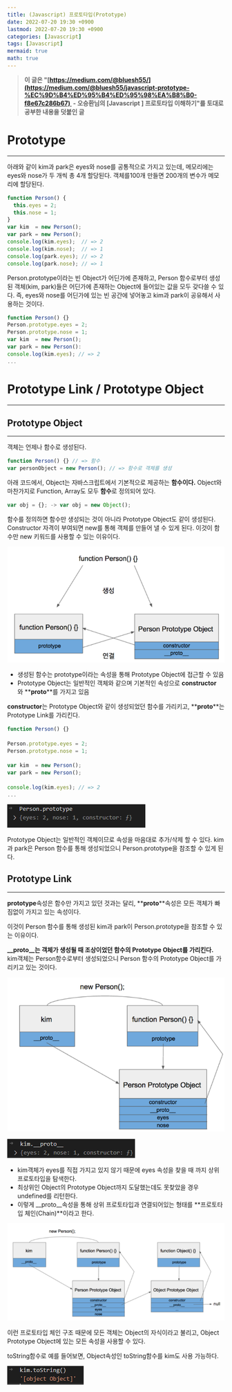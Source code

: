 ```yaml
---
title: (Javascript) 프로토타입(Prototype)
date: 2022-07-20 19:30 +0900
lastmod: 2022-07-20 19:30 +0900
categories: [Javascript]
tags: [Javascript]
mermaid: true
math: true
---
```


> **이 글은 "[https://medium.com/@bluesh55/](https://medium.com/@bluesh55/javascript-prototype-%EC%9D%B4%ED%95%B4%ED%95%98%EA%B8%B0-f8e67c286b67)  - 오승환님의 [Javascript ] 프로토타입 이해하기"를 토대로 공부한 내용을 덧붙인 글**
> 

# **Prototype**

---

아래와 같이 kim과 park은 eyes와 nose를 공통적으로 가지고 있는데, 메모리에는 eyes와 nose가 두 개씩 총 4개 할당된다. 객체를100개 만들면 200개의 변수가 메모리에 할당된다.

```jsx
function Person() {
  this.eyes = 2;
  this.nose = 1;
}
var kim  = new Person();
var park = new Person();
console.log(kim.eyes);  // => 2
console.log(kim.nose);  // => 1
console.log(park.eyes); // => 2
console.log(park.nose); // => 1
```

Person.prototype이라는 빈 Object가 어딘가에 존재하고, Person 함수로부터 생성된 객체(kim, park)들은 어딘가에 존재하는 Object에 들어있는 값을 모두 갖다쓸 수 있다. 즉, eyes와 nose를 어딘가에 있는 빈 공간에 넣어놓고 kim과 park이 공유해서 사용하는 것이다.

```jsx
function Person() {}
Person.prototype.eyes = 2;
Person.prototype.nose = 1;
var kim  = new Person();
var park = new Person():
console.log(kim.eyes); // => 2
...
```

# **Prototype Link / Prototype Object**

---

## **Prototype Object**

---

객체는 언제나 함수로 생성된다.

```jsx
function Person() {} // => 함수
var personObject = new Person(); // => 함수로 객체를 생성
```

아래 코드에서, Object는 자바스크립트에서 기본적으로 제공하는 **함수이다.** Object와 마찬가지로 Function, Array도 모두 **함수**로 정의되어 있다. 

```jsx
var obj = {}; -> var obj = new Object();
```

함수를 정의하면 함수만 생성되는 것이 아니라 Prototype Object도 같이 생성된다. Constructor 자격이 부여되면 new를 통해 객체를 만들어 낼 수 있게 된다. 이것이 함수만 new 키워드를 사용할 수 있는 이유이다.

![Untitled](/assets/img/2022-07-20-web2207020/Untitled.png)

- 생성된 함수는 prototype이라는 속성을 통해 Prototype Object에 접근할 수 있음
- Prototype Object는 일반적인 객체와 같으며 기본적인 속성으로 **constructor**와 **__proto__**를 가지고 있음

**constructor**는 Prototype Object와 같이 생성되었던 함수를 가리키고, **__proto__**는 Prototype Link를 가리킨다.

```jsx
function Person() {}

Person.prototype.eyes = 2;
Person.prototype.nose = 1;

var kim  = new Person();
var park = new Person();

console.log(kim.eyes); // => 2
...
```

![Untitled](/assets/img/2022-07-20-web2207020/Untitled%201.png)

Prototype Object는 일반적인 객체이므로 속성을 마음대로 추가/삭제 할 수 있다. kim과 park은 Person 함수를 통해 생성되었으니 Person.prototype을 참조할 수 있게 된다.

## **Prototype Link**

---

**prototype**속성은 함수만 가지고 있던 것과는 달리, **__proto__**속성은 모든 객체가 빠짐없이 가지고 있는 속성이다.

이것이 Person 함수를 통해 생성된 kim과 park이 Person.prototype을 참조할 수 있는 이유이다. 

**__proto__는 객체가 생성될 때 조상이었던 함수의 Prototype Object를 가리킨다.** kim객체는 Person함수로부터 생성되었으니 Person 함수의 Prototype Object를 가리키고 있는 것이다.

![Untitled](/assets/img/2022-07-20-web2207020/Untitled%202.png)

![Untitled](/assets/img/2022-07-20-web2207020/Untitled%203.png)

- kim객체가 eyes를 직접 가지고 있지 않기 때문에 eyes 속성을 찾을 때 까지 상위 프로토타입을 탐색한다.
- 최상위인 Object의 Prototype Object까지 도달했는데도 못찾았을 경우 undefined를 리턴한다.
- 이렇게 __proto__속성을 통해 상위 프로토타입과 연결되어있는 형태를 **프로토타입 체인(Chain)**이라고 한다.

![Untitled](/assets/img/2022-07-20-web2207020/Untitled%204.png)

이런 프로토타입 체인 구조 때문에 모든 객체는 Object의 자식이라고 불리고, Object Prototype Object에 있는 모든 속성을 사용할 수 있다.

toString함수로 예를 들어보면, Object속성인 toString함수를 kim도 사용 가능하다.

![Untitled](/assets/img/2022-07-20-web2207020/Untitled%205.png)